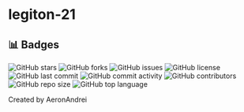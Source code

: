 # legiton-21

## 📊 Badges

![GitHub stars](https://img.shields.io/github/stars/AeronAndrei/legiton-21?style=flat-square) ![GitHub forks](https://img.shields.io/github/forks/AeronAndrei/legiton-21?style=flat-square) ![GitHub issues](https://img.shields.io/github/issues/AeronAndrei/legiton-21?style=flat-square) ![GitHub license](https://img.shields.io/github/license/AeronAndrei/legiton-21?style=flat-square) ![GitHub last commit](https://img.shields.io/github/last-commit/AeronAndrei/legiton-21?style=flat-square) ![GitHub commit activity](https://img.shields.io/github/commit-activity/m/AeronAndrei/legiton-21?style=flat-square) ![GitHub contributors](https://img.shields.io/github/contributors/AeronAndrei/legiton-21?style=flat-square) ![GitHub repo size](https://img.shields.io/github/repo-size/AeronAndrei/legiton-21?style=flat-square) ![GitHub top language](https://img.shields.io/github/languages/top/AeronAndrei/legiton-21?style=flat-square) 


Created by AeronAndrei

